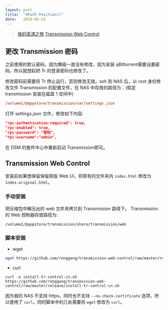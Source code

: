 ```yaml
---
layout: post
title:  "XPath Position()"
date:   2019-06-24
---
```


> [我的高清之旅](http://instantmove-hdtravel.lofter.com/post/1cc1d49b_3745d48)
> [Transmission Web Control](https://github.com/ronggang/transmission-web-control)

## 更改 Transmission 密码

之前使用的默认密码，因为懒癌一直没有修改，因为安装 qBittorrent需要设置密码，所以就想起把 Tr 的登录密码也修改了。

修改密码前需要将 Tr 停止运行，否则修改无效。ssh 到 NAS 后，以 root 身份修改文件 Transmission 的配置文件，在 NAS 中存放的路径为：(假定 transmission 安装在磁盘 1 空间中)

```ini
/volume1/@appstore/transmission/var/settings.json
```

 打开 settings.json 文件，修改如下内容:

```json
"rpc-authentication-required": true,
"rpc-enabled": true, 
"rpc-password": "密码", 
"rpc-username":"admin",
```

在 DSM 的套件中心中重新启动 Transmission即可。

## Transmission Web Control

安装前如果想保留保留原版 Web UI，将原有的文件夹内 `index.html` 修改为 `index.original.html`。

### 手动安装
把压缩包中解压出的 web 文件夹拷贝到 Transmission 路径下。
Transmission 的 Web 控制器存放路径为:

```
/volume1/@appstore/transmission/share/transmission/web
```

### 脚本安装

* wget

```sh
wget https://github.com/ronggang/transmission-web-control/raw/master/release/install-tr-control-cn.sh --no-check-certificate
```

* curl

```
curl -o install-tr-control-cn.sh https://github.com/ronggang/transmission-web-control/raw/master/release/install-tr-control-cn.sh
```

因为我的 NAS 不支持 https，同时也不支持 `--no-check-certificate` 选项，所以使用了 `curl`，同时脚本中的几处需要将 `wget` 修改为 `curl`。

